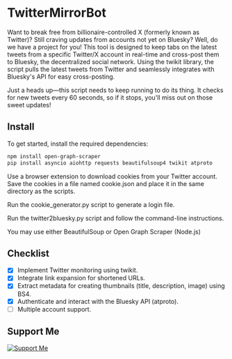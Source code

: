 # TwitterMirrorBot

Want to break free from billionaire-controlled X (formerly known as Twitter)? Still craving updates from accounts not yet on Bluesky? Well, do we have a project for you! This tool is designed to keep tabs on the latest tweets from a specific Twitter/X account in real-time and cross-post them to Bluesky, the decentralized social network. Using the twikit library, the script pulls the latest tweets from Twitter and seamlessly integrates with Bluesky's API for easy cross-posting.

Just a heads up—this script needs to keep running to do its thing. It checks for new tweets every 60 seconds, so if it stops, you'll miss out on those sweet updates!

## Install

To get started, install the required dependencies:
```bash
npm install open-graph-scraper
pip install asyncio aiohttp requests beautifulsoup4 twikit atproto
```
Use a browser extension to download cookies from your Twitter account. Save the cookies in a file named cookie.json and place it in the same directory as the scripts.

Run the cookie_generator.py script to generate a login file.

Run the twitter2bluesky.py script and follow the command-line instructions.

You may use either BeautifulSoup or Open Graph Scraper (Node.js)

## Checklist
- [X] Implement Twitter monitoring using twikit.
- [X] Integrate link expansion for shortened URLs.
- [X] Extract metadata for creating thumbnails (title, description, image) using BS4.
- [X] Authenticate and interact with the Bluesky API (atproto).
- [ ] Multiple account support.

## Support Me
[![Support Me](https://external-content.duckduckgo.com/iu/?u=https%3A%2F%2Fimg.buymeacoffee.com%2Fapi%2F%3Furl%3DaHR0cHM6Ly9jZG4uYnV5bWVhY29mZmVlLmNvbS91cGxvYWRzL3Byb2plY3RfdXBkYXRlcy8yMDIxLzA1LzkxOGJjMGZmYWU5YTE4NjU1NTNkNTRiYzExZTY1YzRiLmdpZg%3D%3D%26height%3D600%26width%3D1200&f=1&nofb=1&ipt=5a6439673445b7c068bb3874ad7e660256a3f879c70e04a0d60d574e628f6869&ipo=images)](https://github.com/sponsors/drew5494?frequency=recurring)
